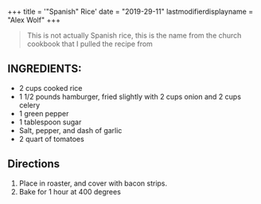 +++
title = '"Spanish" Rice'
date = "2019-29-11"
lastmodifierdisplayname = "Alex Wolf"
+++

> This is not actually Spanish rice, this is the name from the church cookbook that I pulled the recipe from

## INGREDIENTS:

* 2 cups cooked rice
* 1 1/2 pounds hamburger, fried slightly with 2 cups onion and 2 cups celery
* 1 green pepper
* 1 tablespoon sugar
* Salt, pepper, and dash of garlic
* 2 quart of tomatoes

## Directions

1. Place in roaster, and cover with bacon strips.
2. Bake for 1 hour at 400 degrees